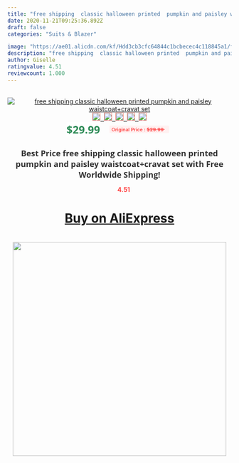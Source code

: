 ```yaml
---
title: "free shipping  classic halloween printed  pumpkin and paisley waistcoat+cravat set"
date: 2020-11-21T09:25:36.892Z
draft: false
categories: "Suits & Blazer"

image: "https://ae01.alicdn.com/kf/Hdd3cb3cfc64844c1bcbecec4c118845a1/free-shipping-classic-halloween-printed-pumpkin-and-paisley-waistcoat-cravat-set.jpg"
description: "free shipping  classic halloween printed  pumpkin and paisley waistcoat+cravat set"
author: Giselle
ratingvalue: 4.51
reviewcount: 1.000
---
```

<br>
<div style="text-align: center;">
<a href="https://s.click.aliexpress.com/e/_AqZyEp" target="_blank" rel="nofollow noopener noreferrer"><img alt="free shipping  classic halloween printed  pumpkin and paisley waistcoat+cravat set" class="magnifier-image" src="https://ae01.alicdn.com/kf/Hdd3cb3cfc64844c1bcbecec4c118845a1/free-shipping-classic-halloween-printed-pumpkin-and-paisley-waistcoat-cravat-set.jpg_640x640.jpg">
<br>
<img style="border:1px solid salmon" src="https://ae01.alicdn.com/kf/Hdd3cb3cfc64844c1bcbecec4c118845a1/free-shipping-classic-halloween-printed-pumpkin-and-paisley-waistcoat-cravat-set.jpg_120x120.jpg">&nbsp;&nbsp;<img style="border:1px solid salmon" src="_120x120.jpg">&nbsp;&nbsp;<img style="border:1px solid salmon" src="_120x120.jpg">&nbsp;&nbsp;<img style="border:1px solid salmon" src="_120x120.jpg">&nbsp;&nbsp;<img style="border:1px solid salmon" src="_120x120.jpg"></a></div><br0>
<div style="text-align: center;"><span style="background-color: white; border: 0px; box-sizing: border-box; color: seagreen; display: inline-block; font-family: &quot;open sans&quot; , &quot;arial&quot; , &quot;helvetica&quot; , sans-serif , &quot;heiti&quot;; font-size: 24px; font-stretch: inherit; font-weight: 700; line-height: inherit; margin: 0px 10px 0px 0px; padding: 0px; vertical-align: middle;">$29.99 </span>
<span style="background: rgb(255 , 241 , 241); border-radius: 3px; border: 0px; box-sizing: border-box; color: #ff4747; display: inline-block; font-family: inherit; font-size: 12px; font-stretch: inherit; font-style: inherit; font-variant: inherit; font-weight: 600; line-height: inherit; margin: 0px; padding: 2px 5px; transform: scale(0.9); vertical-align: middle;">Original Price : <b style="text-decoration: line-through;">$29.99 </b> &nbsp;&nbsp;</span></div>
<h1 style="color: #333333; display: inline-block; font-family: &quot;open sans&quot; , &quot;arial&quot; , &quot;helvetica&quot; , sans-serif , &quot;heiti&quot;; font-size: 18px; font-stretch: inherit; font-weight: 700; text-align: center;">Best Price free shipping  classic halloween printed  pumpkin and paisley waistcoat+cravat set with Free Worldwide Shipping!</h1>
<div style="color: #ff4747; text-align: center;">
<img src="https://4.bp.blogspot.com/-M0ZcTcb-5uY/XleCXlxnR4I/AAAAAAAAAEc/OrjgMkXV1oMQFaCRZj5HQwOCBcu3w1FegCPcBGAYYCw/s1600/star.png" style="height: 15px;">&nbsp;<b>4.51</b></div>
<div class="button_cont" align="center"><a class="buynow_a" href="https://s.click.aliexpress.com/e/_AqZyEp" target="_blank" rel="nofollow noopener noreferrer"><H1>Buy on AliExpress</H1></a></div><br>
<div class="separator" style="clear: both; text-align: center;">
<img src="https://lh3.googleusercontent.com/-pTy5HemUv9M/XlePHvY0dAI/AAAAAAAAAE4/0nX5iRUoIWY8eMW9Dpxeirr157OZliDIgCLcBGAsYHQ/s1600/badge.gif" width="480">
</div>
